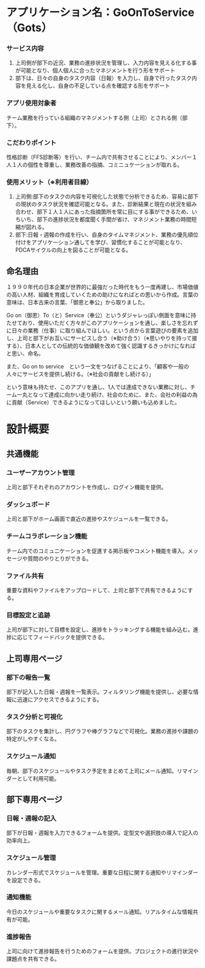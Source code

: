# アプリケーション名：GoOnToService（Gots）
### サービス内容
1. 上司側が部下の近況、業務の進捗状況を管理し、入力内容を見える化する事が可能となり、個人個人に合ったマネジメントを行う形をサポート
2. 部下は、日々の自身のタスク内容（日報）を入力し、自身で行ったタスク内容を見える化し、自身の不足している点を確認する形をサポート
### アプリ使用対象者
チーム業務を行っている組織のマネジメントする側（上司）とされる側（部下）。
### こだわりポイント
性格診断（FFS診断等）を行い、チーム内で共有させることにより、メンバー１人１人の個性を尊重し、業務改善の指摘、コミニュケーションが取れる。

### 使用メリット（※利用者目線）

1. 上司側:部下のタスクの内容を可視化した状態で分析できるため、容易に部下の現状のタスク状況を確認可能となる。また、診断結果と現在の状況を組み合わせ、部下１人１人にあった指摘箇所を常に目にする事ができるため、いちいち、部下の進捗状況を都度聞く手間が省け、マネジメント業務の時間短縮が図れる。
2. 部下:日報・週報の作成を行い、自身のタイムマネジメント、業務の優先順位付けをアプリケーション通してを学び、習慣化することが可能となり、PDCAサイクルの向上を図ることが可能となる。

## 命名理由
１９９０年代の日本企業が世界的に最強だった時代をもう一度再建し、市場価値の高い人材、組織を育成していくための助けになればとの思いから作成。言葉の意味は、日本古来の言葉、「御恩と奉公」から取りました。

Go on（御恩）To（と）Service（奉公）というダジャレっぽい側面を意味に持たせており、使用いただく方々がこのアプリケーションを通し、楽しさを忘れずに日々の業務（仕事）に取り組んでほしい。という点から言葉遊びの要素を追加し、上司と部下がお互いにサービスし合う（※助け合う）（※思いやりを持って接する）、日本人としての伝統的な価値観を改めて強く認識するきっかけになればと思い、命名。

また、Go on to service　という一文をつなげることにより、「顧客や一般の人々にサービスを提供し続ける。（※社会の貢献をし続ける）」

という意味も持たせ、このアプリを通し、1人では達成できない業務に対し、チーム一丸となって達成に向かい走り続け、社会のために、また、会社の利益の為に貢献（Service）できるようになってほしいという願いも込めました。



# 設計概要
## 共通機能
### ユーザーアカウント管理
上司と部下それぞれのアカウントを作成し、ログイン機能を提供。
### ダッシュボード
上司と部下がホーム画面で直近の進捗やスケジュールを一覧できる。
### チームコラボレーション機能
チーム内でのコミュニケーションを促進する掲示板やコメント機能を導入。メッセージや質問のやりとりができる。
### ファイル共有
重要な資料やファイルをアップロードして、上司と部下で共有できるようにする。
### 目標設定と追跡
上司が部下に対して目標を設定し、進捗をトラッキングする機能を組み込む。進捗に応じてフィードバックを提供できる。


## 上司専用ページ
### 部下の報告一覧
部下が記入した日報・週報を一覧表示。フィルタリング機能を提供し、必要な情報に迅速にアクセスできるようにする。
### タスク分析と可視化
部下のタスクを集計し、円グラフや棒グラフなどで可視化。業務の進捗や課題の特定がしやすくなる。
### スケジュール通知
毎朝、部下のスケジュールやタスク予定をまとめて上司にメール通知。リマインダーとして利用可能。
## 部下専用ページ
### 日報・週報の記入
部下が日報・週報を入力できるフォームを提供。定型文や選択肢の導入で記入の効率向上。

### スケジュール管理
カレンダー形式でスケジュールを管理。重要な日程に関する通知やリマインダーを設定できる。
### 通知機能
今日のスケジュールや重要なタスクに関するメール通知。リアルタイムな情報共有が可能。
### 進捗報告
上司に向けて進捗報告を行うためのフォームを提供。プロジェクトの進行状況や課題点を共有できる。

